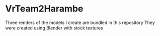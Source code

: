 # VrTeam2Harambe
Three renders of the models I create are bundled in this repository
They were created using Blender with stock textures
